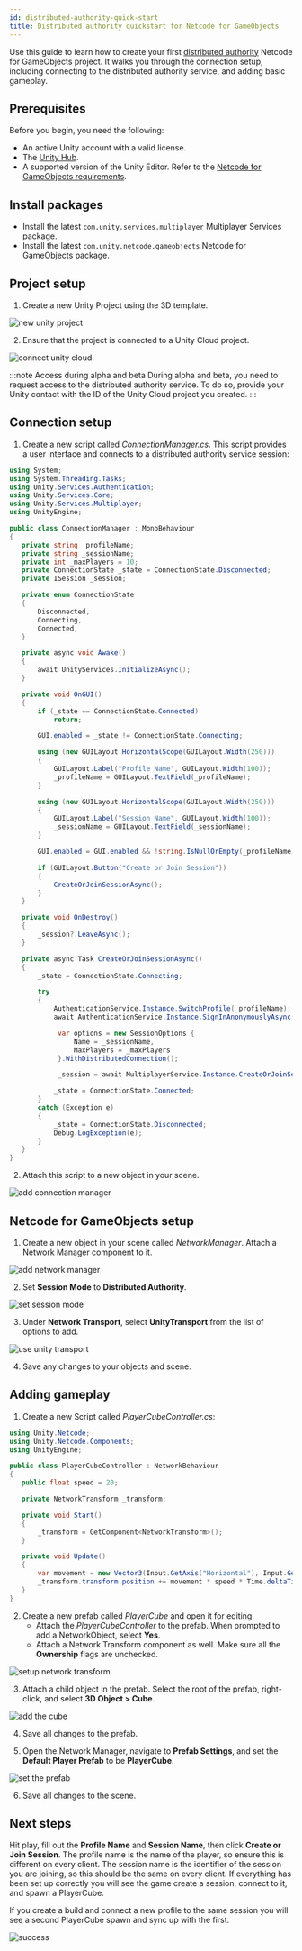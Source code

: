 ```yaml
---
id: distributed-authority-quick-start
title: Distributed authority quickstart for Netcode for GameObjects
---
```


Use this guide to learn how to create your first [distributed authority](../terms-concepts/distributed-authority.md) Netcode for GameObjects project. It walks you through the connection setup, including connecting to the distributed authority service, and adding basic gameplay.

## Prerequisites

Before you begin, you need the following:

- An active Unity account with a valid license.
- The [Unity Hub](https://unity.com/download).
- A supported version of the Unity Editor. Refer to the [Netcode for GameObjects requirements](https://docs-multiplayer.unity3d.com/netcode/current/installation).

## Install packages

- Install the latest `com.unity.services.multiplayer` Multiplayer Services package.
- Install the latest `com.unity.netcode.gameobjects` Netcode for GameObjects package.

## Project setup

1. Create a new Unity Project using the 3D template.

![new unity project](/img/learn/distributed-authority-quick-start/new-project.png)

2. Ensure that the project is connected to a Unity Cloud project.

![connect unity cloud](/img/learn/distributed-authority-quick-start/connect-unity-cloud.png)

:::note Access during alpha and beta
During alpha and beta, you need to request access to the distributed authority service. To do so, provide your Unity contact with the ID of the Unity Cloud project you created.
:::

## Connection setup

1. Create a new script called *ConnectionManager.cs*. This script provides a user interface and connects to a distributed authority service session:

```cs
using System;
using System.Threading.Tasks;
using Unity.Services.Authentication;
using Unity.Services.Core;
using Unity.Services.Multiplayer;
using UnityEngine;

public class ConnectionManager : MonoBehaviour
{
   private string _profileName;
   private string _sessionName;
   private int _maxPlayers = 10;
   private ConnectionState _state = ConnectionState.Disconnected;
   private ISession _session;

   private enum ConnectionState
   {
       Disconnected,
       Connecting,
       Connected,
   }

   private async void Awake()
   {
       await UnityServices.InitializeAsync();
   }

   private void OnGUI()
   {
       if (_state == ConnectionState.Connected)
           return;

       GUI.enabled = _state != ConnectionState.Connecting;

       using (new GUILayout.HorizontalScope(GUILayout.Width(250)))
       {
           GUILayout.Label("Profile Name", GUILayout.Width(100));
           _profileName = GUILayout.TextField(_profileName);
       }

       using (new GUILayout.HorizontalScope(GUILayout.Width(250)))
       {
           GUILayout.Label("Session Name", GUILayout.Width(100));
           _sessionName = GUILayout.TextField(_sessionName);
       }

       GUI.enabled = GUI.enabled && !string.IsNullOrEmpty(_profileName) && !string.IsNullOrEmpty(_sessionName);

       if (GUILayout.Button("Create or Join Session"))
       {
           CreateOrJoinSessionAsync();
       }
   }

   private void OnDestroy()
   {
       _session?.LeaveAsync();
   }

   private async Task CreateOrJoinSessionAsync()
   {
       _state = ConnectionState.Connecting;

       try
       {
           AuthenticationService.Instance.SwitchProfile(_profileName);
           await AuthenticationService.Instance.SignInAnonymouslyAsync();

            var options = new SessionOptions {
                Name = _sessionName,
                MaxPlayers = _maxPlayers
            }.WithDistributedConnection();

            _session = await MultiplayerService.Instance.CreateOrJoinSessionAsync(_sessionName, options);

           _state = ConnectionState.Connected;
       }
       catch (Exception e)
       {
           _state = ConnectionState.Disconnected;
           Debug.LogException(e);
       }
   }
}
```

2. Attach this script to a new object in your scene.

![add connection manager](/img/learn/distributed-authority-quick-start/create-connection-manager.png)

## Netcode for GameObjects setup

1. Create a new object in your scene called *NetworkManager*. Attach a Network Manager component to it.

![add network manager](/img/learn/distributed-authority-quick-start/network-manager.png)

2. Set **Session Mode** to **Distributed Authority**.

![set session mode](/img/learn/distributed-authority-quick-start/session-mode.png)

3. Under **Network Transport**, select **UnityTransport** from the list of options to add.

![use unity transport](/img/learn/distributed-authority-quick-start/unity-transport.png)

4. Save any changes to your objects and scene.

## Adding gameplay

1. Create a new Script called *PlayerCubeController.cs*:

```cs
using Unity.Netcode;
using Unity.Netcode.Components;
using UnityEngine;

public class PlayerCubeController : NetworkBehaviour
{
   public float speed = 20;

   private NetworkTransform _transform;

   private void Start()
   {
       _transform = GetComponent<NetworkTransform>();
   }

   private void Update()
   {
       var movement = new Vector3(Input.GetAxis("Horizontal"), Input.GetAxis("Vertical"));
       _transform.transform.position += movement * speed * Time.deltaTime;
   }
}
```

2. Create a new prefab called *PlayerCube* and open it for editing.
    - Attach the *PlayerCubeController* to the prefab. When prompted to add a NetworkObject, select **Yes**.
    - Attach a Network Transform component as well. Make sure all the **Ownership** flags are unchecked.

![setup network transform](/img/learn/distributed-authority-quick-start/network-transform.png)

3. Attach a child object in the prefab. Select the root of the prefab, right-click, and select **3D Object > Cube**.

![add the cube](/img/learn/distributed-authority-quick-start/create-cube.png)

4. Save all changes to the prefab.

5. Open the Network Manager, navigate to **Prefab Settings**, and set the **Default Player Prefab** to be **PlayerCube**.

![set the prefab](/img/learn/distributed-authority-quick-start/player-cube.png)

6. Save all changes to the scene.

## Next steps

Hit play, fill out the **Profile Name** and **Session Name**, then click **Create or Join Session**. The profile name is the name of the player, so ensure this is different on every client. The session name is the identifier of the session you are joining, so this should be the same on every client. If everything has been set up correctly you will see the game create a session, connect to it, and spawn a PlayerCube.

If you create a build and connect a new profile to the same session you will see a second PlayerCube spawn and sync up with the first.

![success](/img/learn/distributed-authority-quick-start/gameplay.png)
